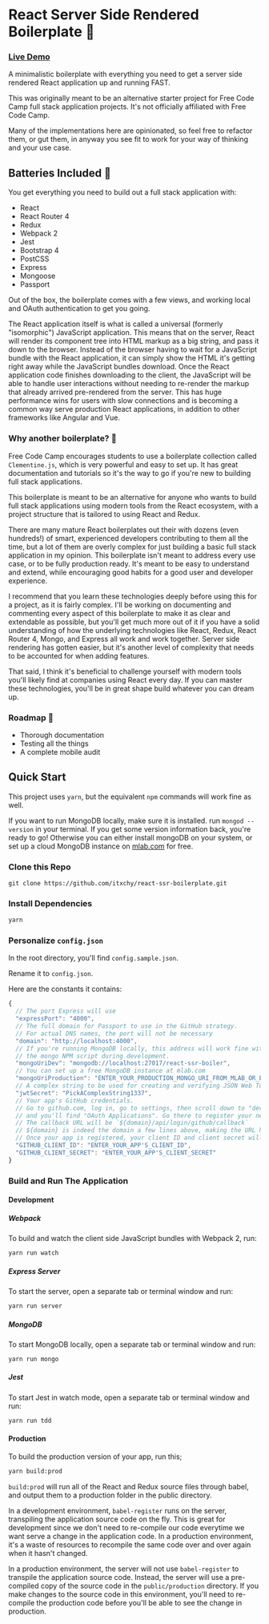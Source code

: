 # React Server Side Rendered Boilerplate :rocket:

### [Live Demo](https://react-ssr-boilerplate.matttrifilo.com/)

A minimalistic boilerplate with everything you need to get a server side rendered React application up and running FAST.

This was originally meant to be an alternative starter project for Free Code Camp full stack application projects. It's not officially affiliated with Free Code Camp.

Many of the implementations here are opinionated, so feel free to refactor them, or gut them, in anyway you see fit to work for your way of thinking and your use case.

## Batteries Included :battery:

You get everything you need to build out a full stack application with:
- React
- React Router 4
- Redux
- Webpack 2
- Jest
- Bootstrap 4
- PostCSS
- Express
- Mongoose
- Passport

Out of the box, the boilerplate comes with a few views, and working local and OAuth authentication to get you going.

The React application itself is what is called a universal (formerly "isomorphic") JavaScript application. This means that on the server, React will render its component tree into HTML markup as a big string, and pass it down to the browser. Instead of the browser having to wait for a JavaScript bundle with the React application, it can simply show the HTML it's getting right away while the JavaScript bundles download. Once the React application code finishes downloading to the client, the JavaScript will be able to handle user interactions without needing to re-render the markup that already arrived pre-rendered from the server. This has huge performance wins for users with slow connections and is becoming a common way serve production React applications, in addition to other frameworks like Angular and Vue.

### Why another boilerplate? :dancers:

Free Code Camp encourages students to use a boilerplate collection called `Clementine.js`, which is very powerful and easy to set up. It has great documentation and tutorials so it's the way to go if you're new to building full stack applications.

This boilerplate is meant to be an alternative for anyone who wants to build full stack applications using modern tools from the React ecosystem, with a project structure that is tailored to using React and Redux.

There are many mature React boilerplates out their with dozens (even hundreds!) of smart, experienced developers contributing to them all the time, but a lot of them are overly complex for just building a basic full stack application in my opinion. This boilerplate isn't meant to address every use case, or to be fully production ready. It's meant to be easy to understand and extend, while encouraging good habits for a good user and developer experience.

I recommend that you learn these technologies deeply before using this for a project, as it is fairly complex. I'll be working on documenting and commenting every aspect of this boilerplate to make it as clear and extendable as possible, but you'll get much more out of it if you have a solid understanding of how the underlying technologies like React, Redux, React Router 4, Mongo, and Express all work and work together. Server side rendering has gotten easier, but it's another level of complexity that needs to be accounted for when adding features.

That said, I think it's beneficial to challenge yourself with modern tools you'll likely find at companies using React every day. If you can master these technologies, you'll be in great shape build whatever you can dream up.

### Roadmap :milky_way:

 * Thorough documentation
 * Testing all the things
 * A complete mobile audit

## Quick Start

This project uses `yarn`, but the equivalent `npm` commands will work fine as well.

If you want to run MongoDB locally, make sure it is installed.
run `mongod --version` in your terminal. If you get some version information back, you're ready to go! Otherwise you can either install mongoDB on your system, or set up a cloud MongoDB instance on [mlab.com](mlab.com) for free.

### Clone this Repo

`git clone https://github.com/itxchy/react-ssr-boilerplate.git`

### Install Dependencies

```bash
yarn
```

### Personalize `config.json`

In the root directory, you'll find `config.sample.json`.

Rename it to `config.json`.

Here are the constants it contains:
```js
{
  // The port Express will use
  "expressPort": "4000",
  // The full domain for Passport to use in the GitHub strategy.
  // For actual DNS names, the port will not be necessary
  "domain": "http://localhost:4000",
  // If you're running MongoDB locally, this address will work fine with
  // the mongo NPM script during development.
  "mongoUriDev": "mongodb://localhost:27017/react-ssr-boiler",
  // You can set up a free MongoDB instance at mlab.com
  "mongoUriProduction": "ENTER_YOUR_PRODUCTION_MONGO_URI_FROM_MLAB_OR_ELSEWHERE",
  // A complex string to be used for creating and verifying JSON Web Tokens
  "jwtSecret": "PickAComplexString1337",
  // Your app's GitHub credentials.
  // Go to github.com, log in, go to settings, then scroll down to "developer settings"
  // and you'll find "OAuth Applications". Go there to register your new application.
  // The callback URL will be `${domain}/api/login/github/callback`
  // ${domain} is indeed the domain a few lines above, making the URL http://localhost:4000/api/login/github/callback in this case.
  // Once your app is registered, your client ID and client secret will be available
  "GITHUB_CLIENT_ID": "ENTER_YOUR_APP'S_CLIENT_ID",
  "GITHUB_CLIENT_SECRET": "ENTER_YOUR_APP'S_CLIENT_SECRET"
}
```
### Build and Run The Application

#### Development

##### Webpack
To build and watch the client side JavaScript bundles with Webpack 2, run:
```bash
yarn run watch
```

##### Express Server
To start the server, open a separate tab or terminal window and run:
```bash
yarn run server
```

##### MongoDB
To start MongoDB locally, open a separate tab or terminal window and run:
```bash
yarn run mongo
```

##### Jest
To start Jest in watch mode, open a separate tab or terminal window and run:
```bash
yarn run tdd
```

#### Production

To build the production version of your app, run this;
```bash
yarn build:prod
```

`build:prod` will run all of the React and Redux source files through babel, and output them to a production folder in the public directory.

In a development environment, `babel-register` runs on the server, transpiling the application source code on the fly. This is great for development since we don't need to re-compile our code everytime we want serve a change in the application code. In a production environment, it's a waste of resources to recompile the same code over and over again when it hasn't changed.

In a production environment, the server will not use `babel-register` to transpile the application source code. Instead, the server will use a pre-compiled copy of the source code in the `public/production` directory. If you make changes to the source code in this environment, you'll need to re-compile the production code before you'll be able to see the change in production.
